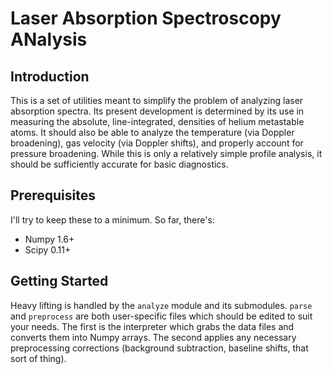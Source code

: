 # Laser Absorption Spectroscopy ANalysis

## Introduction
This is a set of utilities meant to simplify the problem of analyzing laser absorption spectra. Its present development is determined by its use in measuring the absolute, line-integrated, densities of helium metastable atoms. It should also be able to analyze the temperature (via Doppler broadening), gas velocity (via Doppler shifts), and properly account for pressure broadening. While this is only a relatively simple profile analysis, it should be sufficiently accurate for basic diagnostics.

## Prerequisites
I'll try to keep these to a minimum. So far, there's:

* Numpy 1.6+
* Scipy 0.11+

## Getting Started
Heavy lifting is handled by the `analyze` module and its submodules. `parse` and `preprocess` are both user-specific files which should be edited to suit your needs. The first is the interpreter which grabs the data files and converts them into Numpy arrays. The second applies any necessary preprocessing corrections (background subtraction, baseline shifts, that sort of thing). 
